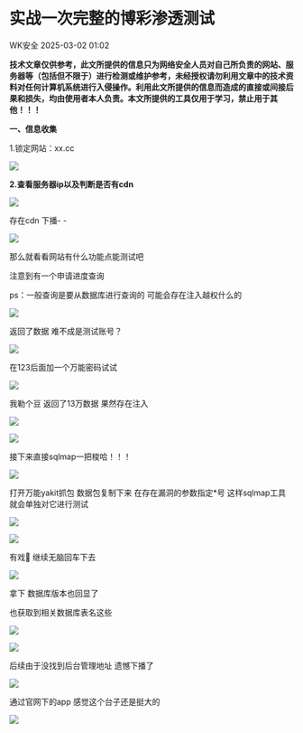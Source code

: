 #  实战一次完整的博彩渗透测试   
 WK安全   2025-03-02 01:02  
  
**技术文章仅供参考，此文所提供的信息只为网络安全人员对自己所负责的网站、服务器等（包括但不限于）进行检测或维护参考，未经授权请勿利用文章中的技术资料对任何计算机系统进行入侵操作。利用此文所提供的信息而造成的直接或间接后果和损失，均由使用者本人负责。本文所提供的工具仅用于学习，禁止用于其他！！！**  
  
**一、信息收集**  
  
1.锁定网站：xx.cc  
  
![](https://mmbiz.qpic.cn/mmbiz_png/FxYwHqCMGPHARicamVQoKwmOHKKvQDQTdZg0C8SuRFHq1r2Pibt0icpAkvKaxHPsmk3MwED1BTKzRZxRV4yT8TQvw/640?wx_fmt=png&from=appmsg "")  
  
**2.查看服务器ip以及判断是否有cdn**  
  
![](https://mmbiz.qpic.cn/mmbiz_png/FxYwHqCMGPHARicamVQoKwmOHKKvQDQTdQg628G2aA2PiaxIibZ4LOllytpwoLSa8ufpI0rn5NUD3ooBrVYicnTPGQ/640?wx_fmt=png&from=appmsg "")  
  
存在cdn 下播- -  
  
![](https://mmbiz.qpic.cn/mmbiz_png/FxYwHqCMGPHARicamVQoKwmOHKKvQDQTd8AlCPrby9VjRjkR4Dh5zsAEnmOpiagu8WictibgcsOeIXaGvS027Q9PkA/640?wx_fmt=png&from=appmsg "")  
  
那么就看看网站有什么功能点能测试吧  
  
注意到有一个申请进度查询   
  
ps：一般查询是要从数据库进行查询的 可能会存在注入越权什么的  
  
![](https://mmbiz.qpic.cn/mmbiz_png/FxYwHqCMGPHARicamVQoKwmOHKKvQDQTd5juiaGwibAlWrIJKTj10CCcbgaa2B34OiaIMxmib5S3S1GzibQgVr1EOEmQ/640?wx_fmt=png&from=appmsg "")  
  
返回了数据 难不成是测试账号？  
  
![](https://mmbiz.qpic.cn/mmbiz_png/FxYwHqCMGPHARicamVQoKwmOHKKvQDQTdwqvcAa5aSlPsVpjgISCv0ibNRibEBWrKhpjjrVLrnRibCTyYGEyPIz8Og/640?wx_fmt=png&from=appmsg "")  
  
在123后面加一个万能密码试试  
  
![](https://mmbiz.qpic.cn/mmbiz_png/FxYwHqCMGPHARicamVQoKwmOHKKvQDQTdhDLt45QAGWTy4OeqqIiatrYd67iccibUoL1xSydMp62iapDDlkRiba706Cg/640?wx_fmt=png&from=appmsg "")  
  
我勒个豆 返回了13万数据 果然存在注入  
  
![](https://mmbiz.qpic.cn/mmbiz_png/FxYwHqCMGPHARicamVQoKwmOHKKvQDQTdwiaTKqiaf7Taz10gVnxJysbBBTRV2JcM9LgK4sAmsSN447cQBIZQYpPg/640?wx_fmt=png&from=appmsg "")  
  
![](https://mmbiz.qpic.cn/mmbiz_png/FxYwHqCMGPHARicamVQoKwmOHKKvQDQTdHPNEhVEaogicdAmNF8icljtmFEyP76hc0YO7WzG7xn1ALvSXORp1yTicQ/640?wx_fmt=png&from=appmsg "")  
  
接下来直接sqlmap一把梭哈！！！  
  
![](https://mmbiz.qpic.cn/mmbiz_png/FxYwHqCMGPHARicamVQoKwmOHKKvQDQTdcqic3ibW67JLGoT1nUOyzLWoFVq5FMYO19baAibvIQEJG949ibFJdb97aA/640?wx_fmt=png&from=appmsg "")  
  
打开万能yakit抓包 数据包复制下来 在存在漏洞的参数指定*号 这样sqlmap工具就会单独对它进行测试  
  
![](https://mmbiz.qpic.cn/mmbiz_png/FxYwHqCMGPHARicamVQoKwmOHKKvQDQTd8elGWePZDj1TFVsX1GezwvGmWWjwfKtOvxINnGVbrMGNHWB04md4ag/640?wx_fmt=png&from=appmsg "")  
  
![](https://mmbiz.qpic.cn/mmbiz_png/FxYwHqCMGPHARicamVQoKwmOHKKvQDQTd42Sce3jSRtal5AicqsJmBWWocHbKhRDicQVibuE4HPNdiaD3LW97eAyLnA/640?wx_fmt=png&from=appmsg "")  
  
有戏👀 继续无脑回车下去  
  
![](https://mmbiz.qpic.cn/mmbiz_png/FxYwHqCMGPHARicamVQoKwmOHKKvQDQTdXDsNWLEtzeR6zjibdbOr010Khiabr7Q3VM0wXzx8pcYBPKV8ELQ5d4sw/640?wx_fmt=png&from=appmsg "")  
  
拿下 数据库版本也回显了  
  
也获取到相关数据库表名这些  
  
![](https://mmbiz.qpic.cn/mmbiz_png/FxYwHqCMGPHARicamVQoKwmOHKKvQDQTdFOTNHQtWricZVXmqlMKyreHZkKC1xibvz8XvibcYIuIJmKp8VAFE4P15w/640?wx_fmt=png&from=appmsg "")  
  
![](https://mmbiz.qpic.cn/mmbiz_png/FxYwHqCMGPHARicamVQoKwmOHKKvQDQTdPaibHjIlYJIgapfvaer65ESJukSQtGIodggzxfP0ibL2uX1D8pgkXh1w/640?wx_fmt=png&from=appmsg "")  
  
后续由于没找到后台管理地址 遗憾下播了  
  
![](https://mmbiz.qpic.cn/mmbiz_png/FxYwHqCMGPHARicamVQoKwmOHKKvQDQTdK4QsTeias3fBqDJyVDKe14ViaS1Zczz2TwokCFHPibFYgZSGk602QhWCA/640?wx_fmt=png&from=appmsg "")  
  
通过官网下的app 感觉这个台子还是挺大的   
  
![](https://mmbiz.qpic.cn/mmbiz_jpg/FxYwHqCMGPHARicamVQoKwmOHKKvQDQTdgicj0icHicJvZPx4TaBNB2fufhrIicXYr8mkiceiaMqVbzluGBPRuZYicRrIA/640?wx_fmt=jpeg&from=appmsg "")  
  
  
